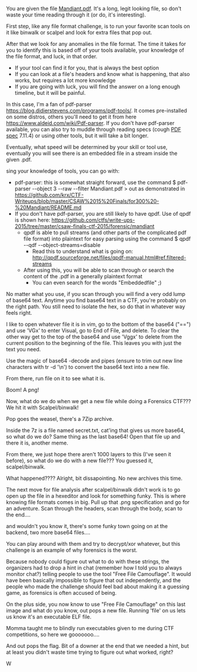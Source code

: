 You are given the file [Mandiant.pdf](https://github.com/hoppersroppers/ctfWriteups/blob/main/CSAW15/FOR300-Mandiant/Mandiant_c920fc463eaf996489749457abc9b2eb.pdf). It's a long, legit looking file, so don't waste your time reading through it (or do, it's interesting). 

First step, like any file format challenge, is to run your favorite scan tools on it like binwalk or scalpel and look for extra files that pop out.

After that we look for any anomalies in the file format. The time it takes for you to identify this is based off of your tools available, your knowledge of the file format, and luck, in that order. 

* If your tool can find it for you, that is always the best option
* If you can look at a file's headers and know what is happening, that also works, but requires a lot more knowledge
* If you are going with luck, you will find the answer on a long enough timeline, but it will be painful. 

In this case, I'm a fan of pdf-parser <https://blog.didierstevens.com/programs/pdf-tools/>. It comes pre-installed on some distros, others you'll need to get it from here <https://www.aldeid.com/wiki/Pdf-parser>. If you don't have pdf-parser available, you can also try to muddle through reading specs (cough [PDF spec](https://www.adobe.com/content/dam/acom/en/devnet/acrobat/pdfs/PDF32000_2008.pdf) 7.11.4) or using other tools, but it will take a bit longer. 

Eventually, what speed will be determined by your skill or tool use, eventually you will see there is an embedded file in a stream inside the given .pdf. 

sing your knowledge of tools, you can go with:

* pdf-parser: this is somewhat straight forward, use the command $ pdf-parser --object 3 --raw --filter Mandiant.pdf > out as demonstrated in <https://github.com/krx/CTF-Writeups/blob/master/CSAW%2015%20Finals/for300%20-%20Mandiant/README.md>
* If you don't have pdf-parser, you are still likely to have qpdf. Use of qpdf is shown here: <https://github.com/ctfs/write-ups-2015/tree/master/csaw-finals-ctf-2015/forensic/mandiant>
   * qpdf is able to pull streams (and other parts of the complicated pdf file format) into plaintext for easy parsing using the command $ qpdf --qdf --object-streams=disable
      * Read this to understand what is going on: <http://qpdf.sourceforge.net/files/qpdf-manual.html#ref.filtered-streams>
   * After using this, you will be able to scan through or search the content of the .pdf in a generally plaintext format
      * You can even search for the words "Embeddedfile" ;)
      
No matter what you use, if you scan through you will find a very odd lump of base64 text. Anytime you find base64 text in a CTF, you're probably on the right path. You still need to isolate the hex, so do that in whatever way feels right.

I like to open whatever file it is in vim, go to the bottom of the base64 ("==") and use 'VGx' to enter Visual, go to End of File, and delete. To clear the other way get to the top of the base64 and use 'Vggx' to delete from the current position to the beginning of the file. This leaves you with just the text you need.

Use the magic of base64 -decode and pipes (ensure to trim out new line characters with tr -d '\n') to convert the base64 text into a new file. 

From there, run file on it to see what it is. 

Boom! A png! 

Now, what do we do when we get a new file while doing a Forensics CTF??? We hit it with Scalpel/binwalk!

Pop goes the weasel, there's a 7Zip archive. 

Inside the 7z is a file named secret.txt, cat'ing that gives us more base64, so what do we do? Same thing as the last base64! Open that file up and there it is, another meme. 

From there, we just hope there aren't 1000 layers to this (I've seen it before), so what do we do with a new file??? You guessed it, scalpel/binwalk.

What happened???? Alright, bit dissapointing. No new archives this time.

The next move for file analysis after scalpel/binwalk didn't work is to go open up the file in a hexeditor and look for something funky. This is where knowing file formats comes in big. Pull up that .png specification and go for an adventure. Scan through the headers, scan through the body, scan to the end.... 

and wouldn't you know it, there's some funky town going on at the backend, two more base64 files.... 

You can play around with them and try to decrypt/xor whatever, but this challenge is an example of why forensics is the worst. 

Because nobody could figure out what to do with these strings, the organizers had to drop a hint in chat (remember how I told you to always monitor chat?) telling people to use the tool "Free File Camouflage". It would have been basically impossible to figure that out independently, and the people who made the challenge should feel bad about making it a guessing game, as forensics is often accused of being.

On the plus side, you now know to use "Free File Camouflage" on this last image and what do you know, out pops a new file. Running 'file' on us lets us know it's an executable ELF file.

Momma taught me to blindly run executables given to me during CTF competitions, so here we gooooooo.... 

And out pops the flag. Bit of a downer at the end that we needed a hint, but at least you didn't waste time trying to figure out what worked, right?



W






  





